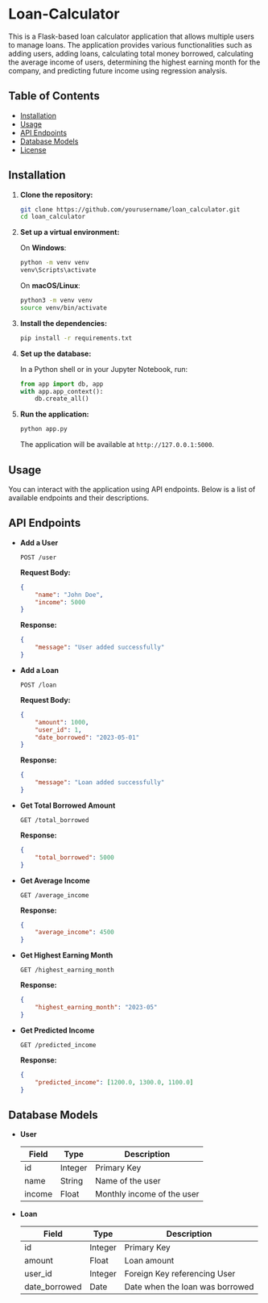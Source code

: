 # Loan-Calculator

This is a Flask-based loan calculator application that allows multiple users to manage loans. The application provides various functionalities such as adding users, adding loans, calculating total money borrowed, calculating the average income of users, determining the highest earning month for the company, and predicting future income using regression analysis.

## Table of Contents

- [Installation](#installation)
- [Usage](#usage)
- [API Endpoints](#api-endpoints)
- [Database Models](#database-models)
- [License](#license)

## Installation

1. **Clone the repository:**

    ```bash
    git clone https://github.com/yourusername/loan_calculator.git
    cd loan_calculator
    ```

2. **Set up a virtual environment:**

    On **Windows**:

    ```bash
    python -m venv venv
    venv\Scripts\activate
    ```

    On **macOS/Linux**:

    ```bash
    python3 -m venv venv
    source venv/bin/activate
    ```

3. **Install the dependencies:**

    ```bash
    pip install -r requirements.txt
    ```

4. **Set up the database:**

    In a Python shell or in your Jupyter Notebook, run:

    ```python
    from app import db, app
    with app.app_context():
        db.create_all()
    ```

5. **Run the application:**

    ```bash
    python app.py
    ```

    The application will be available at `http://127.0.0.1:5000`.

## Usage

You can interact with the application using API endpoints. Below is a list of available endpoints and their descriptions.

## API Endpoints

- **Add a User**

    ```http
    POST /user
    ```

    **Request Body:**

    ```json
    {
        "name": "John Doe",
        "income": 5000
    }
    ```

    **Response:**

    ```json
    {
        "message": "User added successfully"
    }
    ```

- **Add a Loan**

    ```http
    POST /loan
    ```

    **Request Body:**

    ```json
    {
        "amount": 1000,
        "user_id": 1,
        "date_borrowed": "2023-05-01"
    }
    ```

    **Response:**

    ```json
    {
        "message": "Loan added successfully"
    }
    ```

- **Get Total Borrowed Amount**

    ```http
    GET /total_borrowed
    ```

    **Response:**

    ```json
    {
        "total_borrowed": 5000
    }
    ```

- **Get Average Income**

    ```http
    GET /average_income
    ```

    **Response:**

    ```json
    {
        "average_income": 4500
    }
    ```

- **Get Highest Earning Month**

    ```http
    GET /highest_earning_month
    ```

    **Response:**

    ```json
    {
        "highest_earning_month": "2023-05"
    }
    ```

- **Get Predicted Income**

    ```http
    GET /predicted_income
    ```

    **Response:**

    ```json
    {
        "predicted_income": [1200.0, 1300.0, 1100.0]
    }
    ```

## Database Models

- **User**

    | Field  | Type   | Description               |
    |--------|--------|---------------------------|
    | id     | Integer| Primary Key               |
    | name   | String | Name of the user          |
    | income | Float  | Monthly income of the user|

- **Loan**

    | Field         | Type    | Description                          |
    |---------------|---------|--------------------------------------|
    | id            | Integer | Primary Key                          |
    | amount        | Float   | Loan amount                          |
    | user_id       | Integer | Foreign Key referencing User         |
    | date_borrowed | Date    | Date when the loan was borrowed      |
